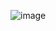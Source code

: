 ![image](https://user-images.githubusercontent.com/87692555/177035288-d29664d9-3b00-4d73-a9b0-5e237cad0a40.png)
